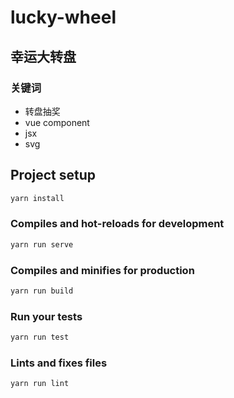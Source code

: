 # lucky-wheel

## 幸运大转盘

### 关键词

- 转盘抽奖
- vue component
- jsx
- svg

## Project setup

```bash
yarn install
```

### Compiles and hot-reloads for development

```bash
yarn run serve
```

### Compiles and minifies for production

```bash
yarn run build
```

### Run your tests

```bash
yarn run test
```

### Lints and fixes files

```bash
yarn run lint
```
